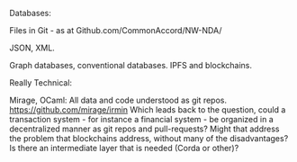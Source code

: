 Databases:

Files in Git - as at Github.com/CommonAccord/NW-NDA/

JSON, XML.

Graph databases, conventional databases.  IPFS and blockchains.


Really Technical:

Mirage, OCaml:  All data and code understood as git repos. https://github.com/mirage/irmin
Which leads back to the question, could a transaction system - for instance a financial system - be organized in a decentralized manner as git repos and pull-requests?  Might that address the problem that blockchains address, without many of the disadvantages?  Is there an intermediate layer that is needed (Corda or other)?



